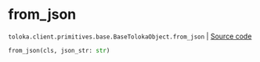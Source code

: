 # from_json
`toloka.client.primitives.base.BaseTolokaObject.from_json` | [Source code](https://github.com/Toloka/toloka-kit/blob/v0.1.26/src/client/primitives/base.py#L298)

```python
from_json(cls, json_str: str)
```

